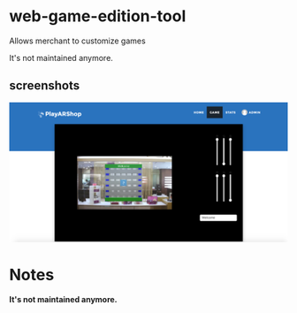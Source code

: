 # web-game-edition-tool

Allows merchant to customize games

It's not maintained anymore.

## screenshots

![ScreenShot](/screenshots/screenshot1.png?raw=true)


# Notes

__It's not maintained anymore.__
